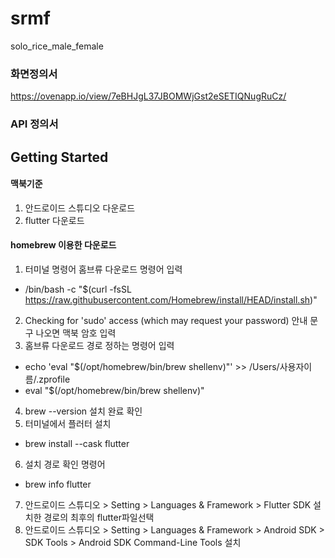 # srmf

solo_rice_male_female

### 화면정의서
https://ovenapp.io/view/7eBHJgL37JBOMWjGst2eSETIQNugRuCz/

### API 정의서

## Getting Started
#### 맥북기준
1. 안드로이드 스튜디오 다운로드
2. flutter 다운로드

#### homebrew 이용한 다운로드
1. 터미널 명령어 홈브류 다운로드 명령어 입력 
 - /bin/bash -c "$(curl -fsSL https://raw.githubusercontent.com/Homebrew/install/HEAD/install.sh)"
2. Checking for 'sudo' access (which may request your password) 안내 문구 나오면 맥북 암호 입력
3. 홈브류 다운로드 경로 정하는 명령어 입력
 - echo 'eval "$(/opt/homebrew/bin/brew shellenv)"' >> /Users/사용자이름/.zprofile
 - eval "$(/opt/homebrew/bin/brew shellenv)"
4. brew --version 설치 완료 확인
5. 터미널에서 플러터 설치
 - brew install --cask flutter
6. 설치 경로 확인 명령어 
 - brew info flutter
7. 안드로이드 스튜디오 > Setting > Languages & Framework > Flutter SDK 설치한 경로의 최후의 flutter파일선택
8. 안드로이드 스튜디오 > Setting > Languages & Framework > Android SDK > SDK Tools > Android SDK Command-Line Tools 설치